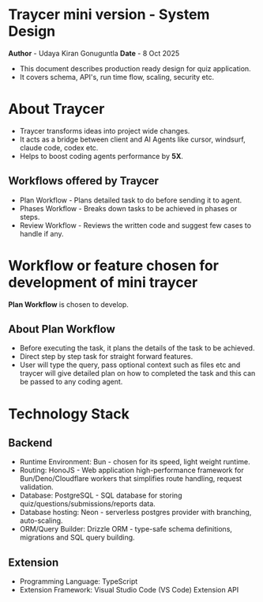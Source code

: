 # Traycer mini version - System Design

**Author** - Udaya Kiran Gonuguntla
**Date** - 8 Oct 2025

- This document describes production ready design for quiz application.
- It covers schema, API's, run time flow, scaling, security etc.

# About Traycer
- Traycer transforms ideas into project wide changes.
- It acts as a bridge between client and AI Agents like cursor, windsurf, claude code, codex etc.
- Helps to boost coding agents performance by **5X**.

## Workflows offered by Traycer
- Plan Workflow - Plans detailed task to do before sending it to agent.
- Phases Workflow - Breaks down tasks to be achieved in phases or steps.
- Review Workflow - Reviews the written code and suggest few cases to handle if any.

# Workflow or feature chosen for development of mini traycer
**Plan Workflow** is chosen to develop.

## About Plan Workflow
- Before executing the task, it plans the details of the task to be achieved.
- Direct step by step task for straight forward features.
- User will type the query, pass optional context such as files etc and traycer will give detailed plan on how to completed the task and this can be passed to any coding agent.

# Technology Stack

## Backend
- Runtime Environment: Bun - chosen for its speed, light weight runtime.
- Routing: HonoJS - Web application high-performance framework for Bun/Deno/Cloudflare workers that simplifies route handling, request validation.
- Database: PostgreSQL - SQL database for storing quiz/questions/submissions/reports data.
- Database hosting: Neon - serverless postgres provider with branching, auto-scaling.
- ORM/Query Builder: Drizzle ORM - type-safe schema definitions, migrations and SQL query building.

## Extension
- Programming Language: TypeScript
- Extension Framework: Visual Studio Code (VS Code) Extension API
